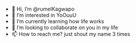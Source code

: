 - 👋 Hi, I’m @rumelKagwapo
- 👀 I’m interested in YoOuuU
- 🌱 I’m currently learning how life works
- 💞️ I’m looking to collaborate on you in my life
- 📫 How to reach me? just shout my name 3 times

<!---
rumel123/rumel123 is a ✨ special ✨ repository because its `README.md` (this file) appears on your GitHub profile.
You can click the Preview link to take a look at your changes.
--->
